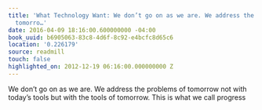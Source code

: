 ```yaml
---
title: 'What Technology Want: We don’t go on as we are. We address the problems of
  tomorro…'
date: 2016-04-09 18:16:00.600000000 -04:00
book_uuid: b6905063-83c8-4d6f-8c92-e4bcfc8d65c6
location: '0.226179'
source: readmill
touch: false
highlighted_on: 2012-12-19 06:16:00.000000000 Z
---
```


We don’t go on as we are. We address the problems of tomorrow not with today’s tools but with the tools of tomorrow. This is what we call progress